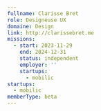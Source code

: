 ```yaml
---
fullname: Clarisse Bret
role: Designeuse UX
domaine: Design
link: http://clarissebret.me
missions:
  - start: 2023-11-29
    end: 2024-12-31
    status: independent
    employer: ''
    startups:
      - mobilic
startups:
  - mobilic
memberType: beta
---
```

